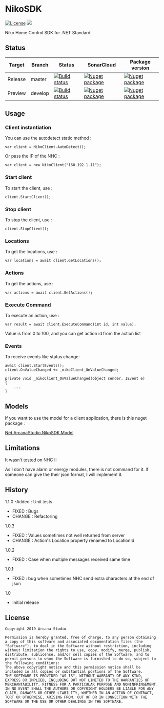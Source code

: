# NikoSDK

<a target="_blank" href="https://opensource.org/licenses/MIT"><img src="https://img.shields.io/badge/license-MIT-blue.svg" alt="License" /></a>
<a target="_blank" href="https://twitter.com/guruumeditation"><img src="https://img.shields.io/twitter/follow/guruumeditation.svg?style=social" /></a>

Niko Home Control SDK for .NET Standard

## Status

| Target | Branch | Status | SonarCloud | Package version |
|--------------|------------- | --------- | --------| --------|
| Release | master | <a target="_blank" href="https://equinoxe.visualstudio.com/Niko%20SDK/_build?latest?definitionId=34"><img src="https://equinoxe.visualstudio.com/Niko%20SDK/_apis/build/status/Pipeline%20Master%20Publish?branchName=master" alt="Build status" /></a> | <a target="_blank" href="https://sonarcloud.io/dashboard?id=Guruumeditation_NikoSDK"><img src="https://sonarcloud.io/api/project_badges/measure?project=Guruumeditation_NikoSDK&metric=alert_status" alt="Nuget package" /></a> | <a target="_blank" href="https://www.nuget.org/packages/Net.ArcanaStudio.NikoSDK/"><img src="https://img.shields.io/nuget/v/Net.ArcanaStudio.NikoSDK.svg" alt="Nuget package" /></a> |
| Preview | develop | <a target="_blank" href="https://equinoxe.visualstudio.com/Niko%20SDK/_build?latest?definitionId=33"><img src="https://equinoxe.visualstudio.com/Niko%20SDK/_apis/build/status/Pipeline%20Develop%20Publish?branchName=develop" alt="Build status" /></a>| <a target="_blank" href="https://sonarcloud.io/dashboard?id=Guruumeditation_NikoSDK"><img src="https://sonarcloud.io/api/project_badges/measure?project=Guruumeditation_NikoSDK&metric=alert_status" alt="Nuget package" /></a> | <a target="_blank" href="https://www.nuget.org/packages/Net.ArcanaStudio.NikoSDK/"><img src="https://img.shields.io/nuget/vpre/Net.ArcanaStudio.NikoSDK.svg" alt="Nuget package"/></a> |



## Usage
### Client instantiation

You can use the autodetect static method :
```
var client = NikoClient.AutoDetect();
```

Or pass the IP of the NHC :
```
var client = new NikoClient("168.192.1.11");
```
### Start client


To start the client, use :

```
client.StartClient();
```

### Stop client


To stop the client, use :

```
client.StopClient();
```


### Locations


To get the locations, use :

```
var locations = await client.GetLocations();
```

### Actions


To get the actions, use :

```
var actions = await client.GetActions();
```

### Execute Command


To execute an action, use :

```
var result = await client.ExecuteCommand(int id, int value);
```                       

Value is from 0 to 100, and you can get action id from the action list

### Events


To receive events like status change:

```
await client.StartEvents();
client.OnValueChanged += _nikoClient_OnValueChanged;

private void _nikoClient_OnValueChanged(object sender, IEvent e)
{
    ...
}
```

## Models

If you want to use the model for a client application, there is this nuget package :

<a target="_blank" href="https://www.nuget.org/packages/Net.ArcanaStudio.NikoSDK.Model/">Net.ArcanaStudio.NikoSDK.Model</a>


## Limitations

It wasn't tested on NHC II

As I don't have alarm or energy modules, there is not command for it.
If someone can give the their json format, I will implement it.

## History

1.1.0
-Added : Unit tests
- FIXED : Bugs
- CHANGE : Refactoring

1.0.3
- FIXED : Values sometimes not well returned from server
- CHANGE : Action's Location property renamed to LocationId

1.0.2
- FIXED : Case when multiple messages received same time

1.0.1:
- FIXED : bug when sometimes NHC send extra characters at the end of json

1.0
- Initial release

## License

```
Copyright 2019 Arcana Studio

Permission is hereby granted, free of charge, to any person obtaining a copy of this software and associated documentation files (the "Software"), to deal in the Software without restriction, including without limitation the rights to use, copy, modify, merge, publish, distribute, sublicense, and/or sell copies of the Software, and to permit persons to whom the Software is furnished to do so, subject to the following conditions:
The above copyright notice and this permission notice shall be included in all copies or substantial portions of the Software.
THE SOFTWARE IS PROVIDED "AS IS", WITHOUT WARRANTY OF ANY KIND, EXPRESS OR IMPLIED, INCLUDING BUT NOT LIMITED TO THE WARRANTIES OF MERCHANTABILITY, FITNESS FOR A PARTICULAR PURPOSE AND NONINFRINGEMENT. IN NO EVENT SHALL THE AUTHORS OR COPYRIGHT HOLDERS BE LIABLE FOR ANY CLAIM, DAMAGES OR OTHER LIABILITY, WHETHER IN AN ACTION OF CONTRACT, TORT OR OTHERWISE, ARISING FROM, OUT OF OR IN CONNECTION WITH THE SOFTWARE OR THE USE OR OTHER DEALINGS IN THE SOFTWARE.
```
